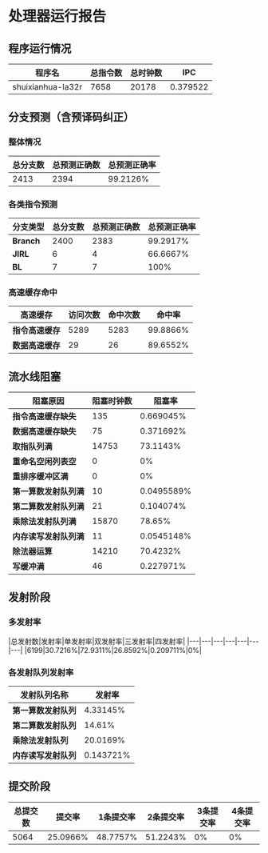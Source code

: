 # 处理器运行报告
## 程序运行情况
|程序名|总指令数|总时钟数|IPC|
|---|---|---|---|
|shuixianhua-la32r|7658|20178|0.379522|

## 分支预测（含预译码纠正）
### 整体情况
|总分支数|总预测正确数|总预测正确率|
|---|---|---|
|2413|2394|99.2126%|

### 各类指令预测
|分支类型|总分支数|总预测正确数|总预测正确率|
|---|---|---|---|
|**Branch**| 2400 | 2383 | 99.2917%|
|**JIRL**| 6 | 4 | 66.6667%|
|**BL**| 7 | 7 | 100%|

### 高速缓存命中
|高速缓存|访问次数|命中次数|命中率|
|---|---|---|---|
|**指令高速缓存**| 5289 | 5283 | 99.8866%|
|**数据高速缓存**| 29 | 26 | 89.6552%|
## 流水线阻塞
|阻塞原因|阻塞时钟数|阻塞率|
|---|---|---|
|**指令高速缓存缺失**| 135 | 0.669045%|
|**数据高速缓存缺失**| 75 | 0.371692%|
|**取指队列满**| 14753 | 73.1143%|
|**重命名空闲列表空**|0 | 0%|
|**重排序缓冲区满**|0 | 0%|
|**第一算数发射队列满**|10 | 0.0495589%|
|**第二算数发射队列满**|21 | 0.104074%|
|**乘除法发射队列满**|15870 | 78.65%|
|**内存读写发射队列满**|11 | 0.0545148%|
|**除法器运算**|14210 | 70.4232%|
|**写缓冲满**|46 | 0.227971%|

## 发射阶段
### 多发射率
|总发射数|发射率|单发射率|双发射率|三发射率|四发射率|
|---|---|---|---|---|---|---|
|6199|30.7216%|72.9311%|26.8592%|0.209711%|0%|

### 各发射队列发射率
|发射队列名称|发射率|
|---|---|
|**第一算数发射队列**|4.33145%|
|**第二算数发射队列**|14.61%|
|**乘除法发射队列**|20.0169%|
|**内存读写发射队列**|0.143721%|

## 提交阶段
|总提交数|提交率|1条提交率|2条提交率|3条提交率|4条提交率|
|---|---|---|---|---|---|
|5064|25.0966%|48.7757%|51.2243%|0%|0%|
